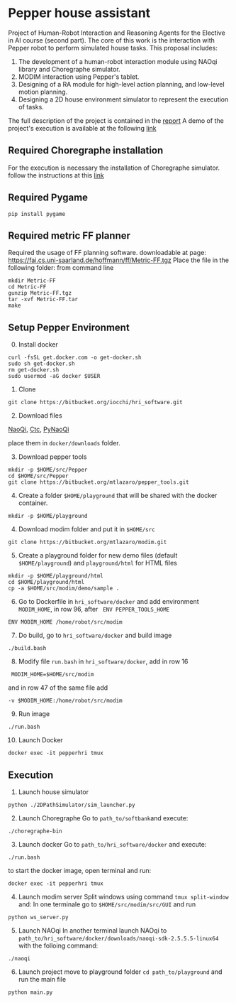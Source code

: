 # Pepper house assistant
Project of Human-Robot Interaction and Reasoning Agents for the Elective in AI course (second part).
The core of this work is the interaction with Pepper robot to perform simulated house tasks.
 This proposal includes:

 1. The development of a human-robot interaction module using NAOqi library and Choregraphe simulator.
 2. MODIM interaction using Pepper's tablet.
 3. Designing of a RA module for high-level action planning, and low-level motion planning.
 4. Designing a 2D house environment simulator to represent the execution of tasks.

The full description of the project is contained in the [report](https://github.com/FabrCas/HRI-RA_Pepper/blob/main/report.pdf)
A demo of the project's execution is available at the following [link](https://www.youtube.com/watch?v=gS-ZhO2bwkg)


## Required Choregraphe installation
For the execution is necessary the installation of Choregraphe simulator. 
follow the instructions at this [link](http://doc.aldebaran.com/2-8/software/choregraphe/installing.html)
 
## Required Pygame

    pip install pygame 

## Required metric FF planner
Required the usage of FF planning software. downloadable at page:
https://fai.cs.uni-saarland.de/hoffmann/ff/Metric-FF.tgz
Place the file in the following folder:
from command line

    mkdir Metric-FF
    cd Metric-FF
    gunzip Metric-FF.tgz
    tar -xvf Metric-FF.tar
    make


## Setup Pepper Environment
0. Install docker
```
curl -fsSL get.docker.com -o get-docker.sh
sudo sh get-docker.sh
rm get-docker.sh
sudo usermod -aG docker $USER
```

1. Clone

```
git clone https://bitbucket.org/iocchi/hri_software.git
```

2. Download files

[NaoQi](https://drive.google.com/file/d/11BKWwQe1uLxf3aVoEP1xJsgcUfIX-bYY), 
[Ctc](https://drive.google.com/file/d/1D9oXwiA1vYKGFO7qh81vVsRO189AGZvd),
[PyNaoQi](https://drive.google.com/file/d/18uqf8iAfqnzRZHS206oSAWFYhCgoZ11p)

place them in ```docker/downloads``` folder.

3. Download pepper tools

```
mkdir -p $HOME/src/Pepper
cd $HOME/src/Pepper
git clone https://bitbucket.org/mtlazaro/pepper_tools.git
```
4. Create a folder `$HOME/playground` that will be shared with the docker container.

```
mkdir -p $HOME/playground
```

4. Download modim folder and put it in `$HOME/src`

``` 
git clone https://bitbucket.org/mtlazaro/modim.git 
```
5. Create a playground folder for new demo files (default `$HOME/playground`) and `playground/html` for HTML files

```
mkdir -p $HOME/playground/html
cd $HOME/playground/html
cp -a $HOME/src/modim/demo/sample .
```

6. Go to Dockerfile in `hri_software/docker` and add environment `MODIM_HOME`, in row 96, after ` ENV PEPPER_TOOLS_HOME`

```
ENV MODIM_HOME /home/robot/src/modim
```

7. Do build, go to `hri_software/docker` and build image

```
./build.bash
```

8. Modify file `run.bash` in `hri_software/docker`, add in row 16

```
 MODIM_HOME=$HOME/src/modim
```

and in row 47 of the same file add

```
-v $MODIM_HOME:/home/robot/src/modim
```

9. Run image

```
./run.bash
```

10. Launch Docker 
```
docker exec -it pepperhri tmux
```

## Execution
1. Launch house simulator
```
python ./2DPathSimulator/sim_launcher.py
```
2. Launch Choregraphe
Go to `path_to/softbank`and execute:
```
./choregraphe-bin
```
3. Launch docker
Go to `path_to/hri_software/docker` and execute:
```
./run.bash
```
to start the docker image, open terminal and run:

```
docker exec -it pepperhri tmux
```
4. Launch modim server 
Split windows using command `tmux split-window` and:
In one terminale go to `$HOME/src/modim/src/GUI` and run 
```
python ws_server.py
```
5. Launch NAOqi
In another terminal launch NAOqi to `path_to/hri_software/docker/downloads/naoqi-sdk-2.5.5.5-linux64` with the folloing command:
```
./naoqi
```
6. Launch project
move to playground folder `cd path_to/playground` and run the main file

```
python main.py 
```
